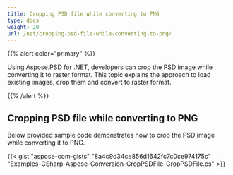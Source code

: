 ```yaml
---
title: Cropping PSD file while converting to PNG
type: docs
weight: 20
url: /net/cropping-psd-file-while-converting-to-png/
---
```


{{% alert color="primary" %}} 

Using Aspose.PSD for .NET, developers can crop the PSD image while converting it to raster format. This topic explains the approach to load existing images, crop them and convert to raster format.

{{% /alert %}} 
## **Cropping PSD file while converting to PNG**
Below provided sample code demonstrates how to crop the PSD image while converting it to PNG.



{{< gist "aspose-com-gists" "8a4c9d34ce856d1642fc7c0ce974175c" "Examples-CSharp-Aspose-Conversion-CropPSDFile-CropPSDFile.cs" >}}






